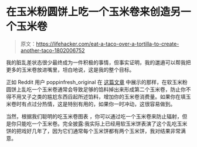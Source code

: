 # 在玉米粉圆饼上吃一个玉米卷来创造另一个玉米卷

> 原文：<https://lifehacker.com/eat-a-taco-over-a-tortilla-to-create-another-taco-1802006752>

我的脏乱差状态很少最终成为一件积极的事情，但事实证明，我的邋遢可以帮我把更多的玉米卷放进嘴里，坦白地说，这是我的整个目标。



正如 Reddit 用户 poppinfresh_original 在 [这篇文章](https://www.reddit.com/r/foodhacks/comments/6vv3jl/if_you_eat_a_hard_taco_over_a_soft_tortilla_shell/) 中展示的那样，在软玉米粉圆饼上乱吃一个玉米卷通常会导致足够的馅料掉出来形成第二个玉米卷，防止你不得不用叉子之类的尴尬东西舀起所述馅料，增加你的玉米卷消费量。如果你在填玉米卷时有点过分热情，这是特别有用的，如果你一时冲动，这很容易做到。

当然，根据我们聪明的吃玉米卷图表 ，你可以通过吃一个玉米卷来防止辐射，但是你只能吃一个玉米卷。完全披露:我实际上已经用软玉米饼表演了这个乱吃玉米饼的把戏好几年了，因为它们通常每个玉米饼都有两个玉米饼，我对结果非常满意。
